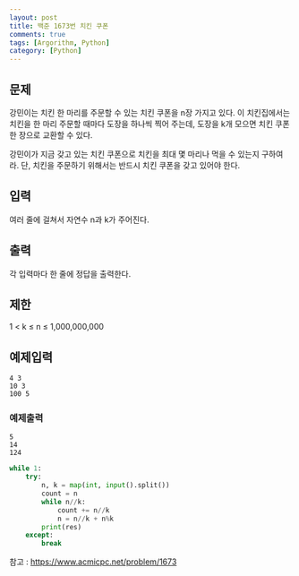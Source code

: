 ```yaml
---
layout: post
title: 백준 1673번 치킨 쿠폰
comments: true
tags: [Argorithm, Python]
category: [Python]
---
```


## 문제
강민이는 치킨 한 마리를 주문할 수 있는 치킨 쿠폰을 n장 가지고 있다. 이 치킨집에서는 치킨을 한 마리 주문할 때마다 도장을 하나씩 찍어 주는데, 도장을 k개 모으면 치킨 쿠폰 한 장으로 교환할 수 있다.

강민이가 지금 갖고 있는 치킨 쿠폰으로 치킨을 최대 몇 마리나 먹을 수 있는지 구하여라. 단, 치킨을 주문하기 위해서는 반드시 치킨 쿠폰을 갖고 있어야 한다.

## 입력
여러 줄에 걸쳐서 자연수 n과 k가 주어진다.

## 출력
각 입력마다 한 줄에 정답을 출력한다.

## 제한
1 < k ≤ n ≤ 1,000,000,000

## 예제입력
```
4 3
10 3
100 5
```

### 예제출력
```
5
14
124
```

```python
while 1:
    try:
        n, k = map(int, input().split())
        count = n
        while n//k:
            count += n//k
            n = n//k + n%k
        print(res)
    except:
        break
```

참고 : <https://www.acmicpc.net/problem/1673>